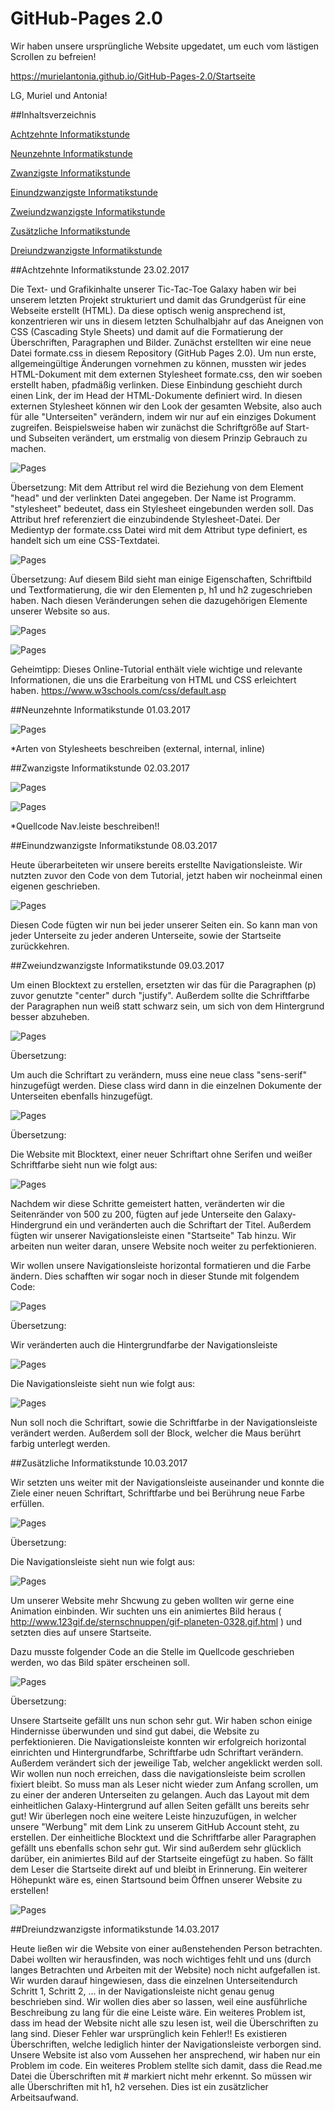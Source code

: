 <h1>GitHub-Pages 2.0</h1>

Wir haben unsere ursprüngliche Website upgedatet, um euch vom lästigen Scrollen zu befreien!

https://murielantonia.github.io/GitHub-Pages-2.0/Startseite

LG, Muriel und Antonia!


##Inhaltsverzeichnis

[Achtzehnte Informatikstunde](#achtzehn)

[Neunzehnte Informatikstunde](#neunzehn)

[Zwanzigste Informatikstunde](#zwanzig)

[Einundzwanzigste Informatikstunde](#einundzwanzig)

[Zweiundzwanzigste Informatikstunde](#zweiundzwanzig)

[Zusätzliche Informatikstunde](#zusatz)

[Dreiundzwanzigste Informatikstunde](#dreiundzwanzig)

##Achtzehnte Informatikstunde <a name="achtzehn"><a/>                                                              23.02.2017

Die Text- und Grafikinhalte unserer Tic-Tac-Toe Galaxy haben wir bei unserem letzten Projekt strukturiert und damit das Grundgerüst für eine Webseite erstellt (HTML). Da diese optisch wenig ansprechend ist, konzentrieren wir uns in diesem letzten Schulhalbjahr auf das Aneignen von CSS (Cascading Style Sheets) und damit auf die Formatierung der Überschriften, Paragraphen und Bilder. 
Zunächst erstellten wir eine neue Datei formate.css in diesem Repository (GitHub Pages 2.0). Um nun erste, allgemeingültige Änderungen vornehmen zu können, mussten wir jedes HTML-Dokument mit dem externen Stylesheet formate.css, den wir soeben erstellt haben, pfadmäßig verlinken. Diese Einbindung geschieht durch einen Link, der im Head der HTML-Dokumente definiert wird. In diesen externen Stylesheet können wir den Look der gesamten Website, also auch für alle "Unterseiten" verändern, indem wir nur auf ein einziges Dokument zugreifen. Beispielsweise haben wir zunächst die Schriftgröße auf Start- und Subseiten verändert, um erstmalig von diesem Prinzip Gebrauch zu machen. 

![Pages](bilder/Pages28.PNG "Einbindung des Externen Stylesheet")

Übersetzung: Mit dem Attribut rel wird die Beziehung von dem Element "head" und der verlinkten Datei angegeben. Der Name ist Programm. "stylesheet" bedeutet, dass ein Stylesheet eingebunden werden soll. Das Attribut href referenziert die einzubindende Stylesheet-Datei. Der Medientyp der formate.css Datei wird mit dem Attribut type definiert, es handelt sich um eine CSS-Textdatei.

![Pages](bilder/Pages30.PNG "Eigenschaften")

Übersetzung: Auf diesem Bild sieht man einige Eigenschaften, Schriftbild und Textformatierung, die wir den Elementen p, h1 und h2 zugeschrieben haben. Nach diesen Veränderungen sehen die dazugehörigen Elemente unserer Website so aus.

![Pages](bilder/Pages29.PNG "Mittiger Text")

![Pages](bilder/Pages31.PNG "Mittige Überschrift(h1)")

Geheimtipp: Dieses Online-Tutorial enthält viele wichtige und relevante Informationen, die uns die Erarbeitung von HTML und CSS erleichtert haben. https://www.w3schools.com/css/default.asp


##Neunzehnte Informatikstunde <a name="neunzehn"><a/>                                                                  01.03.2017

![Pages](bilder/Pages33.PNG "Paragraphen Css Center")

*Arten von Stylesheets beschreiben (external, internal, inline)

##Zwanzigste Informatikstunde<a name="zwanzig"><a/>                                                                   02.03.2017

![Pages](bilder/Pages37.PNG "Navigationsleiste")

![Pages](bilder/Pages38.PNG "Navigationsleiste schwarz")

*Quellcode Nav.leiste beschreiben!!

##Einundzwanzigste Informatikstunde <a name="einundzwanzig"><a/>                                                           08.03.2017

Heute überarbeiteten wir unsere bereits erstellte Navigationsleiste. Wir nutzten zuvor den Code von dem Tutorial, jetzt haben wir nocheinmal einen eigenen geschrieben.

![Pages](bilder/Pages41.PNG "Neue Navigationsleiste")

Diesen Code fügten wir nun bei jeder unserer Seiten ein. So kann man von jeder Unterseite zu jeder anderen Unterseite, sowie der Startseite zurückkehren.

##Zweiundzwanzigste Informatikstunde <a name="zweiundzwanzig"><a/>                                              09.03.2017

Um einen Blocktext zu erstellen, ersetzten wir das für die Paragraphen (p) zuvor genutzte "center" durch "justify". Außerdem sollte die Schriftfarbe der Paragraphen nun weiß statt schwarz sein, um sich von dem Hintergrund besser abzuheben.

![Pages](bilder/Pages43.PNG "Quellcode Blocktext, Schriftfarbe, Schriftart")

Übersetzung:

Um auch die Schriftart zu verändern, muss eine neue class "sens-serif" hinzugefügt werden. Diese class wird dann in die einzelnen Dokumente der Unterseiten ebenfalls hinzugefügt.

![Pages](bilder/Pages44.PNG "class Schriftart html")

Übersetzung:

Die Website mit Blocktext, einer neuer Schriftart ohne Serifen und weißer Schriftfarbe sieht nun wie folgt aus:

![Pages](bilder/Pages42.PNG "Enderbgebnis Website")

Nachdem wir diese Schritte gemeistert hatten, veränderten wir die Seitenränder von 500 zu 200, fügten auf jede Unterseite den Galaxy-Hindergrund ein und veränderten auch die Schriftart der Titel. Außerdem fügten wir unserer Navigationsleiste einen "Startseite" Tab hinzu. Wir arbeiten nun weiter daran, unsere Website noch weiter zu perfektionieren.

Wir wollen unsere Navigationsleiste horizontal formatieren und die Farbe ändern.
Dies schafften wir sogar noch in dieser Stunde mit folgendem Code:

![Pages](bilder/Pages48.PNG "Code horizontale Navigationsleiste")

Übersetzung:

Wir veränderten auch die Hintergrundfarbe der Navigationsleiste

![Pages](bilder/Pages49.PNG "Navigationsleiste andere Hintergrundfarbe")

Die Navigationsleiste sieht nun wie folgt aus:

![Pages](bilder/Pages46.PNG "Überarbeitete Navigationsleiste Website")

Nun soll noch die Schriftart, sowie die Schriftfarbe in der Navigationsleiste verändert werden. Außerdem soll der Block, welcher die Maus berührt farbig unterlegt werden.

##Zusätzliche Informatikstunde <a name="zusatz"></a>                                                            10.03.2017

Wir setzten uns weiter mit der Navigationsleiste auseinander und konnte die Ziele einer neuen Schriftart, Schriftfarbe und bei Berührung neue Farbe erfüllen.

![Pages](bilder/Pages45.PNG "Navigationsleiste neue Schriftart, Schriftfarbe")

Übersetzung:

Die Navigationsleiste sieht nun wie folgt aus:

![Pages](bilder/Pages50.PNG "Fertige Navigationsleiste Website")

Um unserer Website mehr Shcwung zu geben wollten wir gerne eine Animation einbinden. Wir suchten uns ein animiertes Bild heraus ( http://www.123gif.de/sternschnuppen/gif-planeten-0328.gif.html ) und setzten dies auf unsere Startseite. 

Dazu musste folgender Code an die Stelle im Quellcode geschrieben werden, wo das Bild später erscheinen soll.

![Pages](bilder/Pages51.PNG "Code animiertes Bild")

Übersetzung:

Unsere Startseite gefällt uns nun schon sehr gut. Wir haben schon einige Hindernisse überwunden und sind gut dabei, die Website zu perfektionieren. Die Navigationsleiste konnten wir erfolgreich horizontal einrichten und Hintergrundfarbe, Schriftfarbe udn Schriftart verändern. Außerdem verändert sich der jeweilige Tab, welcher angeklickt werden soll. Wir wollen nun noch erreichen, dass die navigationsleiste beim scrollen fixiert bleibt. So muss man als Leser nicht wieder zum Anfang scrollen, um zu einer der anderen Unterseiten zu gelangen.
Auch das Layout mit dem einheitlichen Galaxy-Hintergrund auf allen Seiten gefällt uns bereits sehr gut! Wir überlegen noch eine weitere Leiste hinzuzufügen, in welcher unsere "Werbung" mit dem Link zu unserem GitHub Account steht, zu erstellen. Der einheitliche Blocktext und die Schriftfarbe aller Paragraphen gefällt uns ebenfalls schon sehr gut. Wir sind außerdem sehr glücklich darüber, ein animiertes Bild auf der Startseite eingefügt zu haben. So fällt dem Leser die Startseite direkt auf und bleibt in Erinnerung. Ein weiterer Höhepunkt wäre es, einen Startsound beim Öffnen unserer Website zu erstellen! 

![Pages](bilder/Pages52.PNG "Überarbeitete Startseite")


##Dreiundzwanzigste informatikstunde <a name="dreiundzwanzig"></a>                                                       14.03.2017

Heute ließen wir die Website von einer außenstehenden Person betrachten. Dabei wollten wir herausfinden, was noch wichtiges fehlt und uns (durch langes Betrachten und Arbeiten mit der Website) noch nicht aufgefallen ist. 
Wir wurden darauf hingewiesen, dass die einzelnen Unterseitendurch Schritt 1, Schritt 2, ... in der Navigationsleiste nicht genau genug beschrieben sind. Wir wollen dies aber so lassen, weil eine ausführliche Beschreibung zu lang für die eine Leiste wäre. Ein weiteres Problem ist, dass im head der Website nicht alle szu lesen ist, weil die Überschriften zu lang sind. 
Dieser Fehler war ursprünglich kein Fehler!! Es existieren Überschriften, welche lediglich hinter der Navigationsleiste verborgen sind.
Unsere Website ist also vom Aussehen her ansprechend, wir haben nur ein Problem im code.
Ein weiteres Problem stellte sich damit, dass die Read.me Datei die Überschriften mit # markiert nicht mehr erkennt. So müssen wir alle Überschriften mit h1, h2 versehen. Dies ist ein zusätzlicher Arbeitsaufwand.



